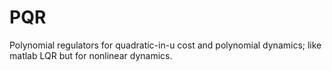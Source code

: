 # PQR
Polynomial regulators for quadratic-in-u cost and polynomial dynamics; like matlab LQR but for nonlinear dynamics.
